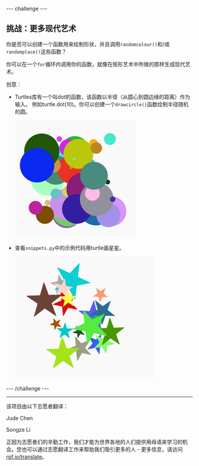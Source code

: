 --- challenge ---

## 挑战：更多现代艺术

你是否可以创建一个函数用来绘制形状，并且调用`randomcolour()`和/或`randomplace()`这些函数？

你可以在一个`for`循环内调用你的函数，就像在矩形艺术中所做的那样生成现代艺术。

创意：

- Turtles库有一个叫dot的函数，该函数以半径（从圆心到圆边缘的距离）作为输入。 例如turtle.dot(10)。你可以创建一个`drawcircle()`函数绘制半径随机的圆。
    
    ![截图](images/modern-circles.png)

- 查看`snippets.py`中的示例代码用turtle画星星。
    
    ![截图](images/modern-stars.png)

--- /challenge ---


***
该项目由以下志愿者翻译：

Jude Chen

Songze Li

正因为志愿者们的辛勤工作，我们才能为世界各地的人们提供用母语来学习的机会。您也可以通过志愿翻译工作来帮助我们吸引更多的人 - 更多信息，请访问[rpf.io/translate](https://rpf.io/translate)。